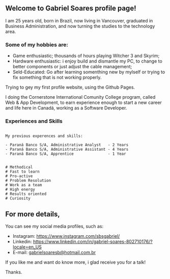 ## Welcome to Gabriel Soares profile page!

 
I am 25 years old, born in Brazil, now living in Vancouver, graduated in Business Administration, and now turning the studies to the technology area.

### Some of my hobbies are:
- Game enthusiastic; thousands of hours playing Witcher 3 and Skyrim;
- Hardware enthusiastic: i enjoy build and dismantle my PC, to change to better components or just adjust the cable management;
- Seld-Educated: Go after learning somenthing new by mylself or trying to fix something that is not working properly. 

Trying to gey my first profile website, using the Github Pages.

I doing the Cornerstone International Comunity College program, called Web & App Development, to earn experience enough to start a new career and life here in Canadá, working as a Software Developer. 

### Experiences and Skills


```Experiences

My previous experences and skills:

- Paraná Banco S/A, Administrative Analyst   - 2 Years
- Paraná Banco S/A, Administrative Assistant - 4 Years
- Paraná Banco S/A, Apprentice               - 1 Year


# Methodical
# Fast to learn
# Pro-active
# Problem Resolution
# Work as a team
# High energy
# Results oriented
# Curiosity

```

## For more details,

You can see my social media profiles, such as:

- Instagram: https://www.instagram.com/sbsgabriel/
- Linkedin: https://www.linkedin.com/in/gabriel-soares-802710176/?locale=en_US
- E-mail: gabrielsoaresb@hotmail.com.br


If you like me and want do know more, i glad receive you for a talk!

Thanks.
